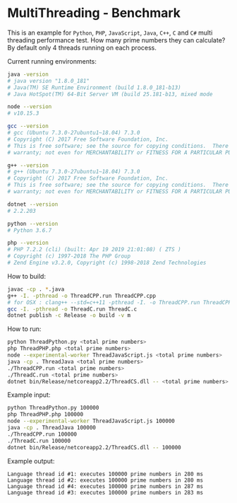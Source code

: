 # MultiThreading - Benchmark

This is an example for `Python`, `PHP`, `JavaScript`, `Java`, `C++`, `C` and `C#` multi threading performance test. 
How many prime numbers they can calculate?  
By default only 4 threads running on each process.

Current running environments:
```bash
java -version
# java version "1.8.0_181"
# Java(TM) SE Runtime Environment (build 1.8.0_181-b13)
# Java HotSpot(TM) 64-Bit Server VM (build 25.181-b13, mixed mode

node --version
# v10.15.3

gcc --version
# gcc (Ubuntu 7.3.0-27ubuntu1~18.04) 7.3.0
# Copyright (C) 2017 Free Software Foundation, Inc.
# This is free software; see the source for copying conditions.  There is NO
# warranty; not even for MERCHANTABILITY or FITNESS FOR A PARTICULAR PURPOSE.

g++ --version
# g++ (Ubuntu 7.3.0-27ubuntu1~18.04) 7.3.0
# Copyright (C) 2017 Free Software Foundation, Inc.
# This is free software; see the source for copying conditions.  There is NO
# warranty; not even for MERCHANTABILITY or FITNESS FOR A PARTICULAR PURPOSE.

dotnet --version
# 2.2.203

python --version
# Python 3.6.7

php --version
# PHP 7.2.2 (cli) (built: Apr 19 2019 21:01:08) ( ZTS )
# Copyright (c) 1997-2018 The PHP Group
# Zend Engine v3.2.0, Copyright (c) 1998-2018 Zend Technologies
```

How to build:  
  
```bash
javac -cp . *.java
g++ -I. -pthread -o ThreadCPP.run ThreadCPP.cpp
# for OSX : clang++ --std=c++11 -pthread -I. -o ThreadCPP.run ThreadCPP.cpp
gcc -I. -pthread -o ThreadC.run ThreadC.c
dotnet publish -c Release -o build -v m
```
  
How to run:  
```bash
python ThreadPython.py <total prime numbers>
php ThreadPHP.php <total prime numbers>
node --experimental-worker ThreadJavaScript.js <total prime numbers>
java -cp . ThreadJava <total prime numbers>
./ThreadCPP.run <total prime numbers>
./ThreadC.run <total prime numbers>
dotnet bin/Release/netcoreapp2.2/ThreadCS.dll -- <total prime numbers>
```
  
Example input:    
```bash
python ThreadPython.py 100000
php ThreadPHP.php 100000
node --experimental-worker ThreadJavaScript.js 100000
java -cp . ThreadJava 100000
./ThreadCPP.run 100000
./ThreadC.run 100000
dotnet bin/Release/netcoreapp2.2/ThreadCS.dll -- 100000
```
  
Example output:  
```
Language thread id #1: executes 100000 prime numbers in 280 ms
Language thread id #2: executes 100000 prime numbers in 280 ms
Language thread id #4: executes 100000 prime numbers in 287 ms
Language thread id #3: executes 100000 prime numbers in 283 ms
```
